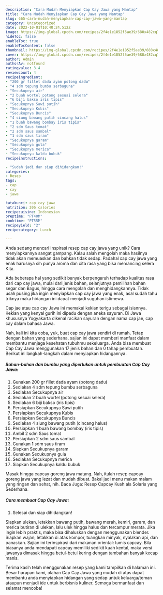 ```yaml
---
description: "Cara Mudah Menyiapkan Cap Cay Jawa yang Mantap"
title: "Cara Mudah Menyiapkan Cap Cay Jawa yang Mantap"
slug: 665-cara-mudah-menyiapkan-cap-cay-jawa-yang-mantap
category: Uncategorized
date: 2022-10-01T10:40:24.512Z
image: https://img-global.cpcdn.com/recipes/2f4e1e1852f5ae39/680x482cq70/cap-cay-jawa-foto-resep-utama.jpg
hideToc: false
enableToc: true
enableTocContent: false
thumbnail: https://img-global.cpcdn.com/recipes/2f4e1e1852f5ae39/680x482cq70/cap-cay-jawa-foto-resep-utama.jpg
cover: https://img-global.cpcdn.com/recipes/2f4e1e1852f5ae39/680x482cq70/cap-cay-jawa-foto-resep-utama.jpg
author: Admin
authorAv: notfound
ratingvalue: 3.4
reviewcount: 4
recipeingredient:
- "200 gr fillet dada ayam potong dadu"
- "4 sdm tepung bumbu serbaguna"
- "Secukupnya air"
- "2 buah wortel potong sesuai selera"
- "6 biji bakso iris tipis"
- "Secukupnya Sawi putih"
- "Secukupnya Kubis"
- "Secukupnya Buncis"
- "4 siung bawang putih cincang halus"
- "1 buah bawang bombay iris tipis"
- "2 sdm Saus tomat"
- "2 sdm saus sambal"
- "1 sdm saus tiram"
- "Secukupnya garam"
- "Secukupnya gula"
- "Secukupnya merica"
- "Secukupnya kaldu bubuk"
recipeinstructions:

- "Sudah jadi dan siap dihidangkan!"
categories:
- Resep
tags:
- cap
- cay
- jawa

katakunci: cap cay jawa 
nutrition: 206 calories
recipecuisine: Indonesian
preptime: "PT40M"
cooktime: "PT55M"
recipeyield: "2"
recipecategory: Lunch

---
```





Anda sedang mencari inspirasi resep cap cay jawa yang unik? Cara menyiapkannya sangat gampang. Kalau salah mengolah maka hasilnya tidak akan memuaskan dan bahkan tidak sedap. Padahal cap cay jawa yang enak harusnya sih punya aroma dan cita rasa yang bisa memancing selera Kita.





Ada beberapa hal yang sedikit banyak berpengaruh terhadap kualitas rasa dari cap cay jawa, mulai dari jenis bahan, selanjutnya pemilihan bahan segar dan Bagus, hingga cara mengolah dan menghidangkannya. Tidak usah pusing jika ingin menyiapkan cap cay jawa yang enak,      asal sudah tahu triknya maka hidangan ini dapat menjadi suguhan istimewa.














Cap jae atau cap cay Jawa ini memakai kekian terigu sebagai isiannya. Kekian yang kenyal gurih ini dipadu dengan aneka sayuran. Di Jawa khususnya Yogyakarta dikenal racikan sayuran dengan nama cap jae, cap cay dalam bahasa Jawa.






Nah, kali ini kita coba, yuk, buat cap cay jawa sendiri di rumah. Tetap dengan bahan yang sederhana, sajian ini dapat memberi manfaat dalam membantu menjaga kesehatan tubuhmu sekeluarga. Anda bisa membuat Cap Cay Jawa menggunakan 17 jenis bahan dan 0 tahap pembuatan. Berikut ini langkah-langkah dalam menyiapkan hidangannya.

<!--inarticleads1-->

##### Bahan-bahan dan bumbu yang diperlukan untuk pembuatan Cap Cay Jawa:

1. Gunakan 200 gr fillet dada ayam (potong dadu)
1. Sediakan 4 sdm tepung bumbu serbaguna
1. Sediakan Secukupnya air
1. Sediakan 2 buah wortel (potong sesuai selera)
1. Sediakan 6 biji bakso (iris tipis)
1. Persiapkan Secukupnya Sawi putih
1. Persiapkan Secukupnya Kubis
1. Persiapkan Secukupnya Buncis
1. Sediakan 4 siung bawang putih (cincang halus)
1. Persiapkan 1 buah bawang bombay (iris tipis)
1. Ambil 2 sdm Saus tomat
1. Persiapkan 2 sdm saus sambal
1. Gunakan 1 sdm saus tiram
1. Siapkan Secukupnya garam
1. Gunakan Secukupnya gula
1. Sediakan Secukupnya merica
1. Siapkan Secukupnya kaldu bubuk


Masak hingga capcay goreng jawa matang. Nah, itulah resep capcay goreng jawa yang lezat dan mudah dibuat. Bakal jadi menu makan malam yang ringan dan sehat, nih. Baca Juga: Resep Capcay Kuah ala Solaria yang Sederhana. 

<!--inarticleads2-->

##### Cara membuat Cap Cay Jawa:


1. Selesai dan siap dihidangkan!

Siapkan ulekan, letakkan bawang putih, bawang merah, kemiri, garam, dan merica butiran di ulekan, lalu ulek hingga halus dan tercampur merata. Jika ingin lebih praktis, maka bisa dihaluskan dengan menggunakan blender. Siapkan wajan, letakkan di atas kompor, tuangkan minyak, nyalakan api, dan panaskan. Sajian ini terinspirasi dari makanan oriental: tumis capcay. Bila biasanya anda mendapati capcay memiliki sedikit kuah kental, maka versi jawanya dimasak hingga betul-betul kering dengan tambahan banyak kecap manis. 

Terima kasih telah menggunakan resep yang kami tampilkan di halaman ini. Besar harapan kami, olahan Cap Cay Jawa yang mudah di atas dapat membantu anda menyiapkan hidangan yang sedap untuk keluarga/teman ataupun menjadi ide untuk berbisnis kuliner. Semoga bermanfaat dan selamat mencoba!
